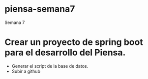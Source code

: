 # <h1>piensa-semana7</h1>
<p>Semana 7

# Crear un proyecto de spring boot para el desarrollo del Piensa.
* Generar el script de la base de datos.
* Subir a github
</p>

